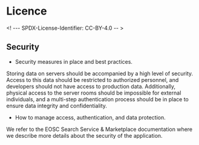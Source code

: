 # Licence

<! --- SPDX-License-Identifier: CC-BY-4.0  -- >

## Security

- Security measures in place and best practices.

Storing data on servers should be accompanied by a high level of security. Access to this data should be restricted to authorized personnel, and developers should not have access to production data. Additionally, physical access to the server rooms should be impossible for external individuals, and a multi-step authentication process should be in place to ensure data integrity and confidentiality.


- How to manage access, authentication, and data protection.

We refer to the EOSC Search Service & Marketplace documentation where we describe more details about the security of the application.